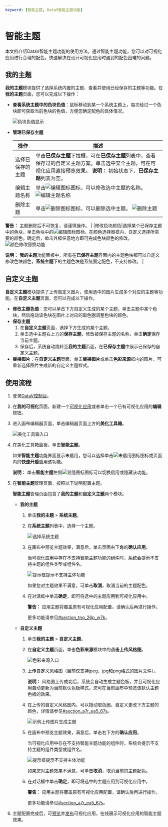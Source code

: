```yaml
---
keyword: [智能主题, DataV智能主题功能]
---
```


# 智能主题

本文档介绍DataV智能主题功能的使用方法。通过智能主题功能，您可以对可视化应用进行合理的配色，快速解决在设计可视化应用时遇到的配色困难的问题。

## 我的主题

**我的主题**模块提供了选择系统内置的主题、查看并使用已经保存的主题等功能。在**我的主题**页面，您可以完成以下操作：

-   **查看系统主题中的色块色值**：鼠标移动到某一个系统主题上，每次经过一个色块即可获取当前色块的色值，方便您确定配色的具体情况。

    ![色块色值显示](https://static-aliyun-doc.oss-cn-hangzhou.aliyuncs.com/assets/img/zh-CN/1557929951/p95241.png)

-   **管理已保存主题**

    |操作|描述|
    |--|--|
    |选择已保存的主题|单击**已保存主题**下拉框，可在**已保存主题**列表中，查看保存过的自定义主题方案。单击选中某个主题，可在可视化应用直接预览效果。 **说明：** 初始状态下，**已保存主题**列表为空。 |
    |编辑主题名称|单击![编辑图标](https://static-aliyun-doc.oss-cn-hangzhou.aliyuncs.com/assets/img/zh-CN/1557929951/p95242.jpg)图标，可以修改选中主题的名称。 ![编辑主题名称](https://static-aliyun-doc.oss-cn-hangzhou.aliyuncs.com/assets/img/zh-CN/1557929951/p95244.png) |
    |删除主题|单击![删除图标](https://static-aliyun-doc.oss-cn-hangzhou.aliyuncs.com/assets/img/zh-CN/1557929951/p95246.jpg)图标，可以删除选中主题。 ![删除主题](https://static-aliyun-doc.oss-cn-hangzhou.aliyuncs.com/assets/img/zh-CN/1557929951/p95248.png)

**警告：** 主题删除后不可恢复，请谨慎操作。 |
    |修改色块颜色|选择某个已保存主题中的色块，单击色块中的![编辑图标](https://static-aliyun-doc.oss-cn-hangzhou.aliyuncs.com/assets/img/zh-CN/1557929951/p95242.jpg)图标。在颜色选择器框内，自定义选择所需要的颜色。确定后，单击外框任意地方即可完成色块颜色的修改。 ![颜色修改替换功能](https://static-aliyun-doc.oss-cn-hangzhou.aliyuncs.com/assets/img/zh-CN/1557929951/p95251.png)

**说明：** **我的主题**功能面板中，所有在**已保存主题**界面内的主题色块都可以自定义修改色块颜色，**系统主题**下的主题色块是系统固定配色，不支持修改。 |


## 自定义主题

**自定义主题**模块提供了上传自定义图片，使用选中的图片生成多个对应的主题等功能。在**自定义主题**页面，您可以完成以下操作。

-   **修改主题色值**：您可以单击下方自定义生成的某个主题，单击主题中某个色块，然后拖动该色块在图片上对应的取色圈调整色块的颜色。
-   **保存主题**
    1.  在**自定义主题**页面，选择下方生成的某个主题。
    2.  单击选中主题右上方的**保存主题**，修改被保存主题的名称，单击**确定**保存当前主题。
    3.  保存后，系统自动跳转至**我的主题**页面，在**已保存主题**中展示已保存的自定义主题。
-   **替换图片**：在**自定义主题**页面，单击**替换图片**或单击**色彩来源**框内的图片，可重新选择图片生成新的自定义主题样式。

## 使用流程

1.  登录[DataV控制台](https://datav.aliyun.com/)。

2.  在**我的可视化**页面，新建一个[可视化应用](/cn.zh-CN/可视化应用管理/使用模板创建PC端可视化应用.md)或者单击一个已有可视化应用的**编辑**按钮。

3.  进入画布编辑器页面，单击编辑器页面上方的**美化工具箱**。

    ![美化工具箱入口](https://static-aliyun-doc.oss-cn-hangzhou.aliyuncs.com/assets/img/zh-CN/0844942061/p93745.png)

4.  在美化工具箱面板，单击**智能主题**。

    如果**智能主题**功能界面显示未启用，您可以选择单击![未启用图标](https://static-aliyun-doc.oss-cn-hangzhou.aliyuncs.com/assets/img/zh-CN/3557929951/p98501.jpg)图标或页面内的**快速开启**启用该功能。

    **说明：** 单击**智能主题**左侧![显隐图标](https://static-aliyun-doc.oss-cn-hangzhou.aliyuncs.com/assets/img/zh-CN/3557929951/p98499.jpg)图标可以切换启用或隐藏该功能。

5.  在**智能主题**管理页面，按照以下说明配置主题。

    **智能主题**管理页面包含了**我的主题**和**自定义主题**两个模块。

    -   **我的主题**
        1.  单击**我的主题** \> **系统主题**。
        2.  在**系统主题**列表中，选择一个主题。

            ![选择系统主题](https://static-aliyun-doc.oss-cn-hangzhou.aliyuncs.com/assets/img/zh-CN/0557929951/p94007.png)

        3.  在画布中预览主题效果，满意后，单击页面右下角的**确认应用**。

            当可视化应用中存在不支持智能主题功能的组件时，系统会提示不支持主题的组件类型或组件名。

            ![提示框提示不支持主体功能](https://static-aliyun-doc.oss-cn-hangzhou.aliyuncs.com/assets/img/zh-CN/1557929951/p129197.png)

            如果您对主题效果不满意，可单击**取消**，取消当前的主题配色。

        4.  在对话框中单击**确定**，即可将选中的主题应用到可视化应用中。

            **警告：** 应用主题将覆盖原有可视化应用配置，请确认后再进行操作。

            更多功能请参见[\#section\_tnq\_26p\_w7k](#section_tnq_26p_w7k)。

    -   **自定义主题**
        1.  单击**我的主题** \> **自定义主题**。
        2.  在**自定义主题**页面，单击**色彩来源**模块中的**点击上传风格图**。

            ![色彩来源入口](https://static-aliyun-doc.oss-cn-hangzhou.aliyuncs.com/assets/img/zh-CN/0557929951/p95235.jpg)

        3.  上传自定义风格图（目前仅支持jpeg、jpg和png格式的图片文件）。

            **说明：** 风格图上传成功后，系统会自动生成主题色板，并且可视化应用自动更新为当前默认色板样式。您可在当前画布中预览该默认主题色板的效果。

        4.  在上传的自定义风格图内，可以拖动取色圈，自定义更改下方主题的颜色，详情请参见[\#section\_a7r\_ea5\_67s](#section_a7r_ea5_67s)。

            ![示例上传图片生成主题](https://static-aliyun-doc.oss-cn-hangzhou.aliyuncs.com/assets/img/zh-CN/0557929951/p95240.png)

        5.  在画布中预览主题效果，满意后，单击右下方的**确认应用**。

            当可视化应用中存在不支持智能主题功能的组件时，系统会提示不支持主题的组件类型或组件名。

            ![提示框提示不支持主体功能](https://static-aliyun-doc.oss-cn-hangzhou.aliyuncs.com/assets/img/zh-CN/1557929951/p129197.png)

            如果您对主题效果不满意，可单击**取消**，取消当前的主题配色。

        6.  在对话框中单击**确定**，即可将选中的主题应用到可视化应用中。

            **警告：** 应用主题将覆盖原有可视化应用配置，请确认后再进行操作。

            更多功能请参见[\#section\_a7r\_ea5\_67s](#section_a7r_ea5_67s)。

6.  主题配置完成后，可[预览](/cn.zh-CN/可视化应用管理/预览PC端可视化应用.md)并[发布](/cn.zh-CN/可视化应用管理/发布PC端可视化应用.md)可视化应用，在线展示可视化应用的智能主题效果。


